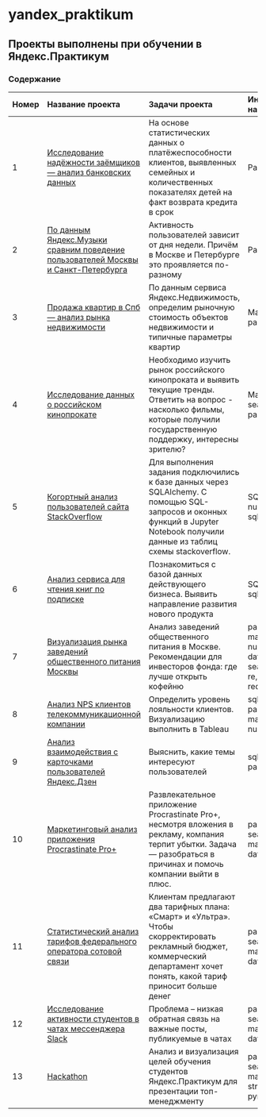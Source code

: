 # yandex_praktikum

## Проекты выполнены при обучении в Яндекс.Практикум

### Содержание

|Номер|Название проекта | Задачи проекта | Инструменты и навыки |
|:--| :--------------------- | :---------------------------------------------------------- |:-----------------|
|1| [Исследование надёжности заёмщиков — анализ банковских данных][1] | На основе статистических данных о платёжеспособности клиентов, выявленных семейных и количественных показателях детей на факт возврата кредита в срок |Pandas |
|2| [По данным Яндекс.Музыки сравним поведение пользователей Москвы и Санкт-Петербурга][2]| Активность пользователей зависит от дня недели. Причём в Москве и Петербурге это проявляется по-разному | Pandas |
|3| [Продажа квартир в Спб — анализ рынка недвижимости][3]| По данным сервиса Яндекс.Недвижимость, определим рыночную стоимость объектов недвижимости и типичные параметры квартир| Matplotlib, pandas |
|4| [Исследование данных о российском кинопрокате][4]| Необходимо изучить рынок российского кинопроката и выявить текущие тренды. Ответить на вопрос - насколько фильмы, которые получили государственную поддержку, интересны зрителю? | Matplotlib, seaborn, pandas, numpy |
|5| [Когортный анализ пользователей сайта StackOverflow][5]| Для выполнения задания подключились к базе данных через SQLAlchemy. С помощью SQL-запросов и оконных функций в Jupyter Notebook получили данные из таблиц схемы stackoverflow. |SQL, pandas, numpy, sqlalchemy |
|6| [Анализ сервиса для чтения книг по подписке][6]| Познакомиться с базой данных действующего бизнеса. Выявить направление развития нового продукта |SQL, pandas, sqlalchemy |
|7| [Визуализация рынка заведений общественного питания Москвы][7]| Анализ заведений общественного питания в Москве.  Рекомендации для инвесторов фонда: где лучше открыть кофейню | pandas, matplotlib, plotly, numpy, datetime, scipy, seaborn, math, re, json, requests, folium |
|8| [Анализ NPS клиентов телекоммуникационной компании][8]| Определить уровень лояльности клиентов. Визуализацию выполнить в Tableau | sqlalchemy, pandas, matplotlib, plotly, numpy, Tableau |
|9| [Анализ взаимодействия с карточками пользователей Яндекс.Дзен][9]| Выяснить, какие темы интересуют пользователей | sqlalchemy, pandas, Tableau |
|10| [Маркетинговый анализ приложения Procrastinate Pro+][10] | Развлекательное приложение Procrastinate Pro+, несмотря вложения в рекламу, компания терпит убытки. Задача — разобраться в причинах и помочь компании выйти в плюс. | pandas, numpy, seaborn, matplotlib.pyplot, datetime |
|11| [Статистический анализ тарифов федерального оператора сотовой связи][11] | Клиентам предлагают два тарифных плана: «Смарт» и «Ультра». Чтобы скорректировать рекламный бюджет, коммерческий департамент хочет понять, какой тариф приносит больше денег | pandas, numpy, seaborn, matplotlib.pyplot, datetime |
|12| [Исследование активности студентов в чатах мессенджера Slack][12] |Проблема – низкая обратная связь на важные посты, публикуемые в чатах | pandas, numpy, seaborn, matplotlib, plotly, datetime |
|13| [Hackathon][13] | Анализ и визуализация целей обучения студентов Яндекс.Практикум для презентации топ-менеджменту | pandas, numpy, seaborn, matplotlib, plotly, string, pymorphy2 |

[1]: https://clck.ru/34FcqT
[2]: https://clck.ru/34Fb93
[3]: https://clck.ru/34FbHA
[4]: https://clck.ru/34FcCy
[5]: https://clck.ru/34Fdz7
[6]: https://clck.ru/34Fe4n
[7]: https://clck.ru/34FfBt
[8]: https://clck.ru/34Ffej
[9]: https://clck.ru/34FfrY
[10]: https://clck.ru/34FhNs
[11]: https://clck.ru/34FhaU
[12]: https://clck.ru/34FiKw
[13]: https://clck.ru/34FiXe
